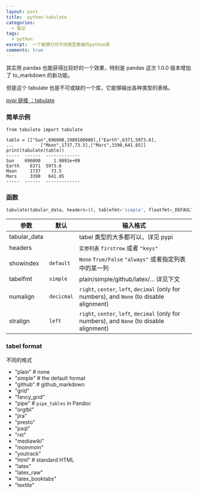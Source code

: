 ```yaml
---
layout: post
title:  python-tabulate
categories: 
  - 笔记
tags:
  - python
excerpt:  一个能够打印不同类型表格的python库
comments: true
---
```


其实用 pandas 也能获得比较好的一个效果，特别是 pandas 这次 1.0.0 版本增加了 to_markdown 的新功能。

但是这个 tabulate 也是不可或缺的一个库，它能够输出各种类型的表格。

[pypi 链接 ：tabulate](https://pypi.org/project/tabulate/)

### 简单示例

```
from tabulate import tabulate

table = [["Sun",696000,1989100000],["Earth",6371,5973.6],
...          ["Moon",1737,73.5],["Mars",3390,641.85]]
print(tabulate(table))
-----  ------  -------------
Sun    696000     1.9891e+09
Earth    6371  5973.6
Moon     1737    73.5
Mars     3390   641.85
-----  ------  -------------
```

### 函数

```py
tabulate(tabular_data, headers=(), tablefmt='simple', floatfmt=_DEFAULT_FLOATFMT, numalign='decimal', stralign='left', missingval=_DEFAULT_MISSINGVAL, showindex='default', disable_numparse=False, colalign=None)
```

|参数|默认|输入格式|
|-|-|-|
|tabular_data | | tabel 类型的大多都可以，详见 pypi |
|headers| |`实参列表` `firstrow` 或者 `"keys"`|
|showindex| `default` | `None` `True/False` `"always"` 或者指定列表中的某一列 |
|tabelfmt| `simple`| plain/simple/github/latex/... 详见下文|
|numalign  | `decicmal` |`right`, `center`, `left`, `decimal` (only for numbers), and `None` (to disable alignment) |
|stralign  | `left` |`right`, `center`, `left`, `decimal` (only for numbers), and `None` (to disable alignment) |

### tabel format

不同的格式

*   "plain"      # none
*   "simple"   # the default format
*   "github"   # github_markdown
*   "grid"
*   "fancy_grid"
*   "pipe"     # `pipe_tables` in Pandoc
*   "orgtbl"
*   "jira"
*   "presto"
*   "psql"
*   "rst"
*   "mediawiki"
*   "moinmoin"
*   "youtrack"
*   "html"    # standard HTML
*   "latex"
*   "latex_raw"
*   "latex_booktabs"
*   "textile"


